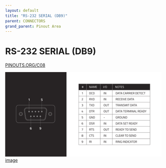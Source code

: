 ```yaml
---
layout: default
title: "RS-232 SERIAL (DB9)"
parent: CONNECTORS
grand_parent: Pinout Area
---
```


# RS-232 SERIAL (DB9)

<a href="https://www.PINOUTS.ORG/C08">PINOUTS.ORG/C08</a>

![image](./assets/27.png)  
[image](./assets/27.png)
